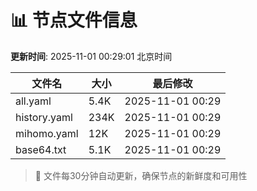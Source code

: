 # 📊 节点文件信息

**更新时间**: 2025-11-01 00:29:01 北京时间

| 文件名 | 大小 | 最后修改 |
|--------|------|----------|
| all.yaml | 5.4K | 2025-11-01 00:29 |
| history.yaml | 234K | 2025-11-01 00:29 |
| mihomo.yaml | 12K | 2025-11-01 00:29 |
| base64.txt | 5.1K | 2025-11-01 00:29 |

> 🔄 文件每30分钟自动更新，确保节点的新鲜度和可用性
